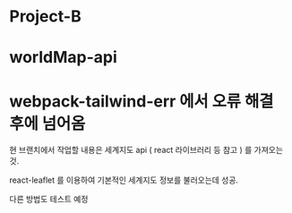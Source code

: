 # Project-B

# worldMap-api
# webpack-tailwind-err 에서 오류 해결 후에 넘어옴

현 브랜치에서 작업할 내용은 세계지도 api ( react 라이브러리 등 참고 ) 를 가져오는 것.

react-leaflet 를 이용하여 기본적인 세계지도 정보를 불러오는데 성공.

다른 방법도 테스트 예정

